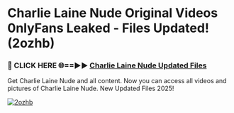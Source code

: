# Charlie Laine Nude Original Videos 0nlyFans Leaked - Files Updated! (2ozhb)

<h3>🔴 CLICK HERE 🌐==►► <a href="https://tinyurl.com/yrmya6cz" rel="nofollow">Charlie Laine Nude Updated Files</a></h3>

Get Charlie Laine Nude and all content. Now you can access all videos and pictures of Charlie Laine Nude. New Updated Files 2025!

[![2ozhb](https://i.imgur.com/FMdXYCs.gif)](https://tinyurl.com/yrmya6cz)
